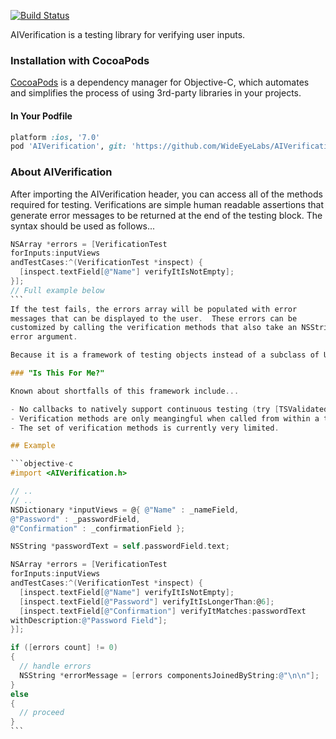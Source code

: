 [![Build
Status](https://travis-ci.org/WideEyeLabs/AIVerification.png)](https://travis-ci.org/WideEyeLabs/AIVerification)


AIVerification is a testing library for verifying user inputs. 

### Installation with CocoaPods

[CocoaPods](http://cocoapods.org) is a dependency manager for
Objective-C, which automates and simplifies the process of using
3rd-party libraries in your projects.

#### In Your Podfile

```ruby
platform :ios, '7.0'
pod 'AIVerification', git: 'https://github.com/WideEyeLabs/AIVerification.git`
```

### About AIVerification

After importing the AIVerification header, you can access all of the
methods required for testing. Verifications are simple human readable assertions that generate error messages to be returned at the end of the testing block. The syntax should be used as follows...
````objective-c
NSArray *errors = [VerificationTest 
forInputs:inputViews 
andTestCases:^(VerificationTest *inspect) {
  [inspect.textField[@"Name"] verifyItIsNotEmpty];
}];
// Full example below
```
If the test fails, the errors array will be populated with error
messages that can be displayed to the user.  These errors can be
customized by calling the verification methods that also take an NSString
error argument.

Because it is a framework of testing objects instead of a subclass of UITextField, AIVerification plays well with any subclasses of UITextField you may want to include in your project.

### "Is This For Me?"

Known about shortfalls of this framework include...

- No callbacks to natively support continuous testing (try [TSValidatedTextField](https://github.com/appunite/TSValidatedTextField))
- Verification methods are only meangingful when called from within a test block.
- The set of verification methods is currently very limited.

## Example

```objective-c
#import <AIVerification.h>

// ..
// ..
NSDictionary *inputViews = @{ @"Name" : _nameField, 
@"Password" : _passwordField, 
@"Confirmation" : _confirmationField };

NSString *passwordText = self.passwordField.text;

NSArray *errors = [VerificationTest 
forInputs:inputViews 
andTestCases:^(VerificationTest *inspect) {
  [inspect.textField[@"Name"] verifyItIsNotEmpty];
  [inspect.textField[@"Password"] verifyItIsLongerThan:@6];
  [inspect.textField[@"Confirmation"] verifyItMatches:passwordText 
withDescription:@"Password Field"];
}];

if ([errors count] != 0)
{
  // handle errors
  NSString *errorMessage = [errors componentsJoinedByString:@"\n\n"];
}
else
{
  // proceed
}
```


